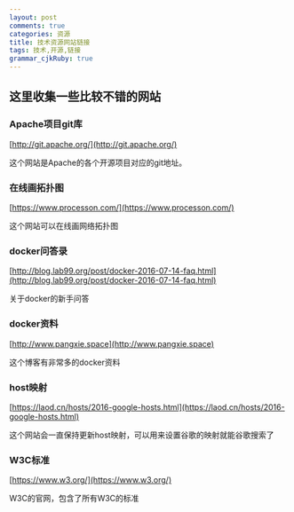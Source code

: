 ```yaml
---
layout: post
comments: true
categories: 资源
title: 技术资源网站链接
tags: 技术,开源,链接
grammar_cjkRuby: true
---
```


## 这里收集一些比较不错的网站

### Apache项目git库

[http://git.apache.org/](http://git.apache.org/)

这个网站是Apache的各个开源项目对应的git地址。

### 在线画拓扑图

[https://www.processon.com/](https://www.processon.com/)

这个网站可以在线画网络拓扑图

### docker问答录

[http://blog.lab99.org/post/docker-2016-07-14-faq.html](http://blog.lab99.org/post/docker-2016-07-14-faq.html)

关于docker的新手问答

### docker资料

[http://www.pangxie.space](http://www.pangxie.space)

这个博客有非常多的docker资料

### host映射

[https://laod.cn/hosts/2016-google-hosts.html](https://laod.cn/hosts/2016-google-hosts.html)

这个网站会一直保持更新host映射，可以用来设置谷歌的映射就能谷歌搜索了

### W3C标准

[https://www.w3.org/](https://www.w3.org/)

W3C的官网，包含了所有W3C的标准